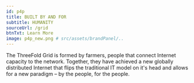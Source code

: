 ```yaml
---
id: p4p
title: BUILT BY AND FOR
subtitle: HUMANITY
sourceUrl: /grid
btnTxt: Learn More
image: p4p_new.png # src/assets/brandPanel/..
---
```


The ThreeFold Grid is formed by farmers, people that connect Internet capacity to the network. Together, they have achieved a new globally distributed Internet that flips the traditional IT model on it's head and allows for a new paradigm – by the people, for the people.
